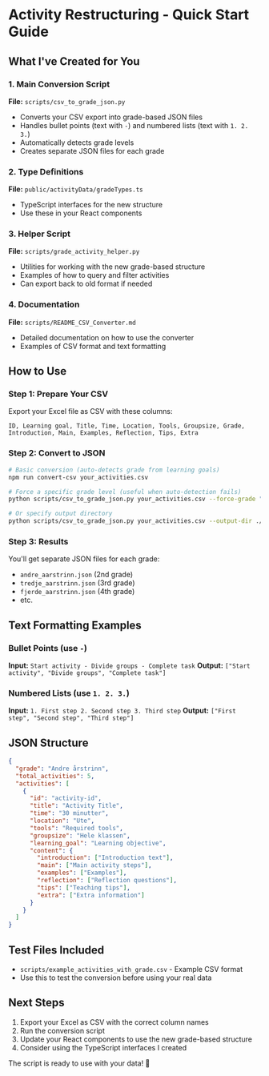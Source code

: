 # Activity Restructuring - Quick Start Guide

## What I've Created for You

### 1. Main Conversion Script
**File:** `scripts/csv_to_grade_json.py`
- Converts your CSV export into grade-based JSON files
- Handles bullet points (text with `-`) and numbered lists (text with `1. 2. 3.`)
- Automatically detects grade levels
- Creates separate JSON files for each grade

### 2. Type Definitions  
**File:** `public/activityData/gradeTypes.ts`
- TypeScript interfaces for the new structure
- Use these in your React components

### 3. Helper Script
**File:** `scripts/grade_activity_helper.py`
- Utilities for working with the new grade-based structure
- Examples of how to query and filter activities
- Can export back to old format if needed

### 4. Documentation
**File:** `scripts/README_CSV_Converter.md`
- Detailed documentation on how to use the converter
- Examples of CSV format and text formatting

## How to Use

### Step 1: Prepare Your CSV
Export your Excel file as CSV with these columns:
```
ID, Learning goal, Title, Time, Location, Tools, Groupsize, Grade, Introduction, Main, Examples, Reflection, Tips, Extra
```

### Step 2: Convert to JSON
```bash
# Basic conversion (auto-detects grade from learning goals)
npm run convert-csv your_activities.csv

# Force a specific grade level (useful when auto-detection fails)
python scripts/csv_to_grade_json.py your_activities.csv --force-grade "Andre årstrinn"

# Or specify output directory
python scripts/csv_to_grade_json.py your_activities.csv --output-dir ./public/activityData/grades
```

### Step 3: Results
You'll get separate JSON files for each grade:
- `andre_aarstrinn.json` (2nd grade)
- `tredje_aarstrinn.json` (3rd grade)
- `fjerde_aarstrinn.json` (4th grade)
- etc.

## Text Formatting Examples

### Bullet Points (use `-`)
**Input:** `Start activity - Divide groups - Complete task`
**Output:** `["Start activity", "Divide groups", "Complete task"]`

### Numbered Lists (use `1. 2. 3.`)
**Input:** `1. First step 2. Second step 3. Third step`
**Output:** `["First step", "Second step", "Third step"]`

## JSON Structure
```json
{
  "grade": "Andre årstrinn",
  "total_activities": 5,
  "activities": [
    {
      "id": "activity-id",
      "title": "Activity Title",
      "time": "30 minutter",
      "location": "Ute",
      "tools": "Required tools",
      "groupsize": "Hele klassen",
      "learning_goal": "Learning objective",
      "content": {
        "introduction": ["Introduction text"],
        "main": ["Main activity steps"],
        "examples": ["Examples"],
        "reflection": ["Reflection questions"], 
        "tips": ["Teaching tips"],
        "extra": ["Extra information"]
      }
    }
  ]
}
```

## Test Files Included
- `scripts/example_activities_with_grade.csv` - Example CSV format
- Use this to test the conversion before using your real data

## Next Steps
1. Export your Excel as CSV with the correct column names
2. Run the conversion script
3. Update your React components to use the new grade-based structure
4. Consider using the TypeScript interfaces I created

The script is ready to use with your data! 🎉
